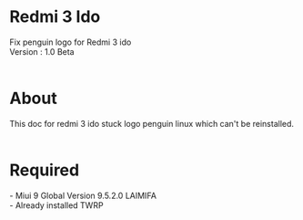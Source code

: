 <h1>Redmi 3 Ido</h1>
Fix penguin logo for Redmi 3 ido
<br>
Version : 1.0 Beta
<br>
<br>
<h1> About </h1>
This doc for redmi 3 ido stuck logo penguin linux which can't be reinstalled.
<br>
<br>
<h1> Required </h1>
- Miui 9 Global Version 9.5.2.0 LAIMIFA
<br>
- Already installed TWRP
<br>
<br>
